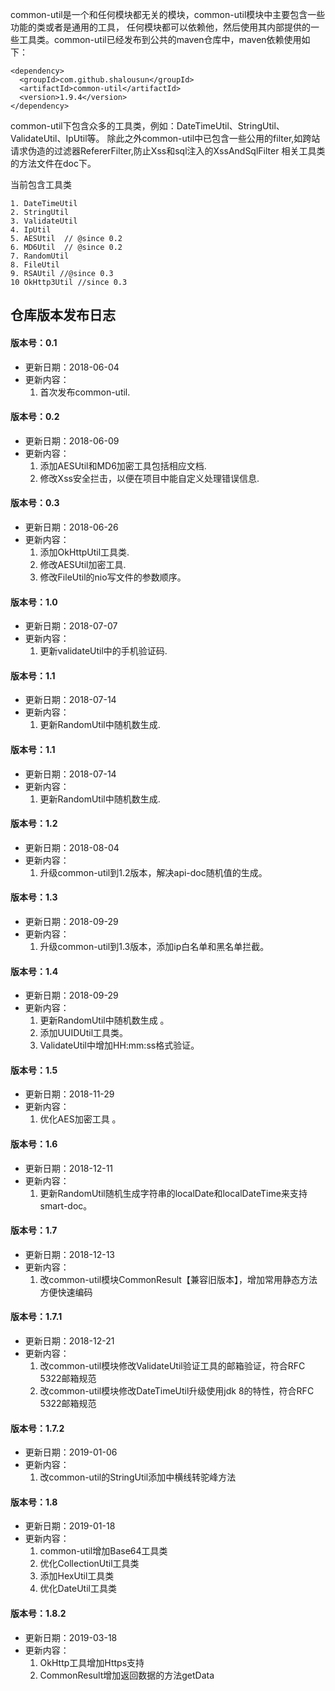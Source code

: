 common-util是一个和任何模块都无关的模块，common-util模块中主要包含一些功能的类或者是通用的工具，
任何模块都可以依赖他，然后使用其内部提供的一些工具类。common-util已经发布到公共的maven仓库中，maven依赖使用如下：

```
<dependency>
  <groupId>com.github.shalousun</groupId>
  <artifactId>common-util</artifactId>
  <version>1.9.4</version>
</dependency>
```

common-util下包含众多的工具类，例如：DateTimeUtil、StringUtil、ValidateUtil、IpUtil等。
除此之外common-util中已包含一些公用的filter,如跨站请求伪造的过滤器RefererFilter,防止Xss和sql注入的XssAndSqlFilter
相关工具类的方法文件在doc下。

当前包含工具类

```
1. DateTimeUtil
2. StringUtil
3. ValidateUtil
4. IpUtil
5. AESUtil  // @since 0.2
6. MD6Util  // @since 0.2
7. RandomUtil
8. FileUtil
9. RSAUtil //@since 0.3
10 OkHttp3Util //since 0.3
```

## 仓库版本发布日志

#### 版本号：0.1

- 更新日期：2018-06-04
- 更新内容：
    1. 首次发布common-util.

#### 版本号：0.2

- 更新日期：2018-06-09
- 更新内容：
    1. 添加AESUtil和MD6加密工具包括相应文档.
    2. 修改Xss安全拦击，以便在项目中能自定义处理错误信息.

#### 版本号：0.3

- 更新日期：2018-06-26
- 更新内容：
    1. 添加OkHttpUtil工具类.
    2. 修改AESUtil加密工具.
    3. 修改FileUtil的nio写文件的参数顺序。

#### 版本号：1.0

- 更新日期：2018-07-07
- 更新内容：
    1. 更新validateUtil中的手机验证码.

#### 版本号：1.1

- 更新日期：2018-07-14
- 更新内容：
    1. 更新RandomUtil中随机数生成.

#### 版本号：1.1

- 更新日期：2018-07-14
- 更新内容：
    1. 更新RandomUtil中随机数生成.

#### 版本号：1.2

- 更新日期：2018-08-04
- 更新内容：
    1. 升级common-util到1.2版本，解决api-doc随机值的生成。

#### 版本号：1.3

- 更新日期：2018-09-29
- 更新内容：
    1. 升级common-util到1.3版本，添加ip白名单和黑名单拦截。

#### 版本号：1.4

- 更新日期：2018-09-29
- 更新内容：
    1. 更新RandomUtil中随机数生成 。
    2. 添加UUIDUtil工具类。
    3. ValidateUtil中增加HH:mm:ss格式验证。

#### 版本号：1.5

- 更新日期：2018-11-29
- 更新内容：
    1. 优化AES加密工具 。

#### 版本号：1.6

- 更新日期：2018-12-11
- 更新内容：
    1. 更新RandomUtil随机生成字符串的localDate和localDateTime来支持smart-doc。

#### 版本号：1.7

- 更新日期：2018-12-13
- 更新内容：
    1. 改common-util模块CommonResult【兼容旧版本】，增加常用静态方法方便快速编码

#### 版本号：1.7.1

- 更新日期：2018-12-21
- 更新内容：
    1. 改common-util模块修改ValidateUtil验证工具的邮箱验证，符合RFC 5322邮箱规范
    2. 改common-util模块修改DateTimeUtil升级使用jdk 8的特性，符合RFC 5322邮箱规范

#### 版本号：1.7.2

- 更新日期：2019-01-06
- 更新内容：
    1. 改common-util的StringUtil添加中横线转驼峰方法

#### 版本号：1.8

- 更新日期：2019-01-18
- 更新内容：
    1. common-util增加Base64工具类
    2. 优化CollectionUtil工具类
    3. 添加HexUtil工具类
    4. 优化DateUtil工具类

#### 版本号：1.8.2

- 更新日期：2019-03-18
- 更新内容：
    1. OkHttp工具增加Https支持
    4. CommonResult增加返回数据的方法getData